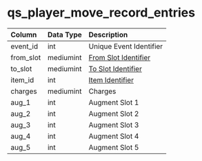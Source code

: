# qs\_player\_move\_record\_entries

| Column | Data Type | Description |
| :--- | :--- | :--- |
| event\_id | int | Unique Event Identifier |
| from\_slot | mediumint | [From Slot Identifier](../../../../categories/inventory/inventory-slots) |
| to\_slot | mediumint | [To Slot Identifier](../../../../categories/inventory/inventory-slots) |
| item\_id | int | [Item Identifier](../../../schema/categories/items/items.md) |
| charges | mediumint | Charges |
| aug\_1 | int | Augment Slot 1 |
| aug\_2 | int | Augment Slot 2 |
| aug\_3 | int | Augment Slot 3 |
| aug\_4 | int | Augment Slot 4 |
| aug\_5 | int | Augment Slot 5 |

